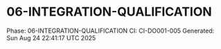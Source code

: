 # 06-INTEGRATION-QUALIFICATION
Phase: 06-INTEGRATION-QUALIFICATION
CI: CI-DO001-005
Generated: Sun Aug 24 22:41:17 UTC 2025
